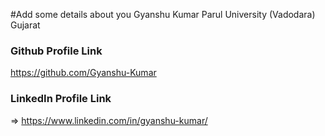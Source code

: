 #Add some details about you
Gyanshu Kumar Parul University (Vadodara) Gujarat

### Github Profile Link
https://github.com/Gyanshu-Kumar
### LinkedIn Profile Link
=> https://www.linkedin.com/in/gyanshu-kumar/
